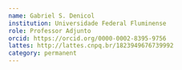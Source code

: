 ```yaml
---
name: Gabriel S. Denicol
institution: Universidade Federal Fluminense
role: Professor Adjunto
orcid: https://orcid.org/0000-0002-8395-9756
lattes: http://lattes.cnpq.br/1823949676739992
category: permanent
---
```

